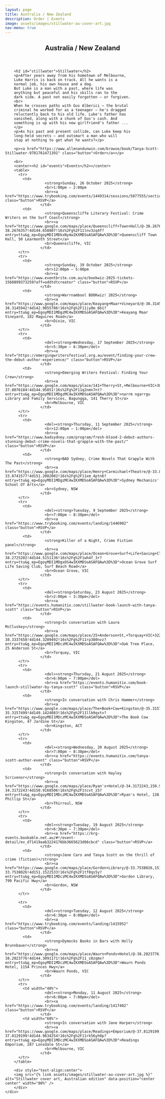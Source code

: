 ```yaml
---
layout: page
title: Australia / New Zealand
description: Order | Events
image: assets/images/stillwater-au-cover-art.jpg
nav-menu: true
---
```


<!-- Main -->
<div id="main" class="alt">

<!-- One -->
<section id="one">
	<div class="inner">
		<header class="major">
			<h1>Australia / New Zealand</h1>
		</header>

		<h2 id="stillwater">Stillwater</h2>
		<p>After years away from his hometown of Melbourne,
		Luke Harris is back on track. All he wants is a
		normal job, his own house and a dog.
		But Luke is a man with a past, where life was
		anything but peaceful and his skills ran to the
		dark side. A past not easily forgotten – or forgiven.
		<br>
		When he crosses paths with Gus Alberici – the brutal
		criminal he worked for as a teenager – he's dragged
		reluctantly back to his old life. Luke's father has
		vanished, along with a chunk of Gus's cash. And
		something is up with his new girlfriend's father ...
		</p>
		<p>As his past and present collide, can Luke keep his
		long-held secrets – and outsmart a man who will
		stop at nothing to get what he wants?</p>

		<p><a href="https://www.allenandunwin.com/browse/book/Tanya-Scott-Stillwater-9781761471391" class="button">Order</a></p>

		<br>
		<center><h2 id="events">Events</h2></center>
		<table>
		  <tr>
		    <td>
                      <strong>Sunday, 26 October 2025</strong>
                      <br>1:00pm – 2:00pm
                      <br><a href="https://www.trybooking.com/events/1449314/sessions/5877555/sections/2783115/tickets" class="button">RSVP</a>
                    </td>
		    <td>
                      <strong>Queenscliffe Literary Festival: Crime Writers on the Surf Coast</strong>
                      <br><a href="https://www.google.com/maps/place/Queenscliff+Town+Hall/@-38.2676315,144.6562321,17z/data=!3m1!4b1!4m6!3m5!1s0x6ad4370053071a71:0xc63e4ef7a94792d3!8m2!3d-38.2676357!4d144.658807!16s%2Fg%2F11lnv3zq4f?entry=ttu&g_ep=EgoyMDI1MDkxNy4wIKXMDSoASAFQAw%3D%3D">Queenscliff Town Hall, 50 Learmonth Street</a>
                      <br>Queenscliffe, VIC
                    </td>
		  </tr>
		  <tr>
		    <td>
                      <strong>Sunday, 19 October 2025</strong>
                      <br>12:00pm – 5:00pm
                      <br><a href="https://www.eventbrite.com.au/e/bookwiz-2025-tickets-1568899373259?aff=oddtdtcreator" class="button">RSVP</a>
                    </td>
		    <td>
                      <strong>Warrnambool BOOKwiz! 2025</strong>
                      <br><a href="https://www.google.com/maps/place/Keayang+Maar+Vineyard/@-38.3145942,142.9029983,17z/data=!3m1!4b1!4m6!3m5!1s0x6ad2bd01b32068eb:0xc5205e8dfd2a225a!8m2!3d-38.3145942!4d142.9055786!16s%2Fg%2F11jy8m_6b1?entry=ttu&g_ep=EgoyMDI1MDgzMC4wIKXMDSoASAFQAw%3D%3D">Keayang Maar Vineyard, 182 Maguires Road</a>
                      <br>Dixie, VIC
                    </td>
		  </tr>
		  <tr>
		    <td>
                      <del><strong>Wednesday, 17 September 2025</strong>
                      <br>5:30pm – 6:30pm</del>
                      <br><a href="https://emergingwritersfestival.org.au/event/finding-your-crew-the-debut-author-experience/" class="button">RSVP</a>
                    </td>
		    <td>
                      <strong>Emerging Writers Festival: Finding Your Crew</strong>
                      <br><a href="https://www.google.com/maps/place/141+Therry+St,+Melbourne+VIC+3000/@-37.8076184,144.9559297,17z/data=!3m1!4b1!4m6!3m5!1s0x6ad65d34f56a0f33:0xa9ded67179cc8796!8m2!3d-37.8076184!4d144.95851!16s%2Fg%2F11q2nmn7nt?entry=ttu&g_ep=EgoyMDI1MDgzMC4wIKXMDSoASAFQAw%3D%3D">narrm ngarrgu Library and Family Services, Bagungga, 141 Therry St</a>
                      <br>Melbourne, VIC
                    </td>
		  </tr>
		  <tr>
		    <td>
                      <del><strong>Thursday, 11 September 2025</strong>
                      <br>12:00pm – 1:00pm</del>
                      <br><a href="https://www.badsydney.com/program/fresh-blood-2-debut-authors-stunning-debut-crime-novels-that-grapple-with-the-past/" class="button">RSVP</a>
                    </td>
		    <td>
                      <strong>BAD Sydney, Crime Novels That Grapple With The Past</strong>
                      <br><a href="https://www.google.com/maps/place/Henry+Carmichael+Theatre/@-33.8741577,151.2056199,17z/data=!3m1!4b1!4m6!3m5!1s0x6b12af005b8311cb:0x86663f49a18a86f9!8m2!3d-33.8741577!4d151.2082002!16s%2Fg%2F11xm_4ptn6?entry=ttu&g_ep=EgoyMDI1MDgzMC4wIKXMDSoASAFQAw%3D%3D">Sydney Mechanics' School Of Arts</a>
                      <br>Sydney, NSW
                    </td>
		  </tr>
		  <tr>
		    <td>
                      <del><strong>Tuesday, 9 September 2025</strong>
                      <br>7:00pm – 8:30pm</del>
                      <br><a href="https://www.trybooking.com/events/landing/1446902" class="button">RSVP</a>
                    </td>
		    <td>
                      <strong>Killer of a Night, Crime Fiction panel</strong>
                      <br><a href="https://www.google.com/maps/place/Ocean+Grove+Surf+Life+Saving+Club/@-38.272516,144.5125333,17z/data=!3m1!4b1!4m6!3m5!1s0x6ad4388e7aaaaaab:0x8bd23faad6a41b9e!8m2!3d-38.2725202!4d144.5151136!16s%2Fg%2F1wh4f_3r?entry=ttu&g_ep=EgoyMDI1MDgxOS4wIKXMDSoASAFQAw%3D%3D">Ocean Grove Surf Life Saving Club, Surf Beach Road</a>
                      <br>Ocean Grove, VIC
                    </td>
		  </tr>
		  <tr>
		    <td>
                      <del><strong>Saturday, 23 August 2025</strong>
                      <br>2:00pm – 3:30pm</del>
                      <br><a href="https://events.humanitix.com/stillwater-book-launch-with-tanya-scott" class="button">RSVP</a>
                    </td>
		    <td>
                      <strong>In conversation with Laura McCluskey</strong>
                      <br><a href="https://www.google.com/maps/place/25+Anderson+St,+Torquay+VIC+3228/@-38.3337458,144.3183743,17z/data=!3m1!4b1!4m6!3m5!1s0x6ad46f14c8f6acbb:0x9436d8f340ff8ef5!8m2!3d-38.3337458!4d144.3209492!16s%2Fg%2F11rp380nvz?entry=ttu&g_ep=EgoyMDI1MDczMC4wIKXMDSoASAFQAw%3D%3D">Oak Tree Place, 25 Anderson St</a>
                      <br>Torquay, VIC
                    </td>
		  </tr>
		  <tr>
		    <td>
                      <del><strong>Thursday, 21 August 2025</strong>
                      <br>6:00pm – 7:00pm</del>
                      <br><a href="https://events.humanitix.com/book-launch-stillwater-by-tanya-scott" class="button">RSVP</a>
                    </td>
		    <td>
                      <strong>In conversation with Chris Hammer</strong>
                      <br><a href="https://www.google.com/maps/place/The+Book+Cow+Kingston/@-35.3157499,149.1398334,17z/data=!3m1!4b1!4m6!3m5!1s0x6b164d617424cd77:0x53eb9b0b44214247!8m2!3d-35.3157499!4d149.1424083!16s%2Fg%2F11llb9qxtv?entry=ttu&g_ep=EgoyMDI1MDczMC4wIKXMDSoASAFQAw%3D%3D">The Book Cow Kingston, 47 Jardine St</a>
                      <br>Kingston, ACT
                    </td>
		  </tr>
		  <tr>
		    <td>
                      <del><strong>Wednesday, 20 August 2025</strong>
                      <br>7:00pm – 8:30pm</del>
                      <br><a href="https://events.humanitix.com/tanya-scott-author-event" class="button">RSVP</a>
                    </td>
		    <td>
                      <strong>In conversation with Hayley Scrivenor</strong>
                      <br><a href="https://www.google.com/maps/place/Ryan's+Hotel/@-34.3172243,150.9142757,17z/data=!4m9!3m8!1s0x6b131fcf1b68dc23:0xbd492a08a5cfb0db!5m2!4m1!1i2!8m2!3d-34.3172243!4d150.9168506!16s%2Fg%2F1tcvt_z5?entry=ttu&g_ep=EgoyMDI1MDczMC4wIKXMDSoASAFQAw%3D%3D">Ryan's Hotel, 138 Phillip St</a>
                      <br>Thirroul, NSW
                    </td>
		  </tr>
		  <tr>
		    <td>
                      <del><strong>Tuesday, 19 August 2025</strong>
                      <br>6:30pm – 7:30pm</del>
                      <br><a href="https://krg-events.bookable.net.au/#!/event-detail/ev_d71419aab3224176bb3665623d66cbcd" class="button">RSVP</a>
                    </td>
		    <td>
                      <strong>Jane Caro and Tanya Scott on the thrill of crime (fiction)</strong>
                      <br><a href="https://www.google.com/maps/place/Gordon+Library/@-33.7538026,151.1496784,17z/data=!3m1!4b1!4m6!3m5!1s0x6b12a88879f185e7:0x73642ebc8fdbb619!8m2!3d-33.7538026!4d151.1522533!16s%2Fg%2F1tf0qs5y?entry=ttu&g_ep=EgoyMDI1MDczMC4wIKXMDSoASAFQAw%3D%3D">Gordon Library, 799 Pacific Hwy</a>
                      <br>Gordon, NSW
                    </td>
		  </tr>

		  <tr>
		    <td>
                      <del><strong>Tuesday, 12 August 2025</strong>
                      <br>6:30pm – 8:00pm</del>
                      <br><a href="https://www.trybooking.com/events/landing/1415952" class="button">RSVP</a>
                    </td>
		    <td>
                      <strong>Dymocks Books in Bars with Holly Brunnbauer</strong>
                      <br><a href="https://www.google.com/maps/place/Waurn+Ponds+Hotel/@-38.2023776,144.3065422,17z/data=!4m9!3m8!1s0x6ad46d4038d042c1:0xe0cd26d48466e9dc!5m2!4m1!1i2!8m2!3d-38.2023776!4d144.3091171!16s%2Fg%2F11_s8zqmx?entry=ttu&g_ep=EgoyMDI1MDczMC4wIKXMDSoASAFQAw%3D%3D">Waurn Ponds Hotel, 1154 Princes Hwy</a>
                      <br>Waurn Ponds, VIC
                    </td>
		  </tr>
		  <tr>
		    <td width="40%">
                      <del><strong>Monday, 11 August 2025</strong>
                      <br>6:00pm – 7:00pm</del>
                      <br><a href="https://www.trybooking.com/events/landing/1417402" class="button">RSVP</a>
                    </td>
		    <td width="60%">
                      <strong>In conversation with Jane Harper</strong>
                      <br><a href="https://www.google.com/maps/place/Readings+Emporium/@-37.8129199,144.9634254,17z/data=!3m2!4b1!5s0x6ad642ca86d989d7:0x61bc362b979752d0!4m6!3m5!1s0x6ad6433bc618b743:0x4711aba02507a40e!8m2!3d-37.8129199!4d144.9634254!16s%2Fg%2F11rk56yh0p?entry=ttu&g_ep=EgoyMDI1MDczMC4wIKXMDSoASAFQAw%3D%3D">Readings Emporium, 287 Lonsdale St</a>
                      <br>Melbourne, VIC
                    </td>
		  </tr>
		</table>

		<div style="text-align:center">
		<img src="{% link assets/images/stillwater-au-cover-art.jpg %}" alt="Stillwater cover art, Australian edition" data-position="center center" width="80%" />
		</div>
	</div>
</section>

</div>

